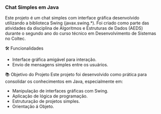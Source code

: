 <h3>Chat Simples em Java</h3>
Este projeto é um chat simples com interface gráfica desenvolvido utilizando a biblioteca Swing (javax.swing.*). Foi criado como parte das atividades da disciplina de Algoritmos e Estruturas de Dados (AEDS) durante o segundo ano do curso técnico em Desenvolvimento de Sistemas no Coltec.


🛠️ Funcionalidades
- Interface gráfica amigável para interação.
- Envio de mensagens simples entre os usuários.

📚 Objetivo do Projeto
Este projeto foi desenvolvido como prática para consolidar os conhecimentos em Java, especialmente em:
- Manipulação de interfaces gráficas com Swing.
- Aplicação de lógica de programação.
- Estruturação de projetos simples.
- Orientação á Objeto.
